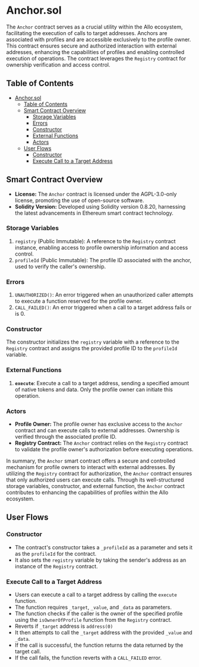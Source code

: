 # Anchor.sol

The `Anchor` contract serves as a crucial utility within the Allo ecosystem, facilitating the execution of calls to target addresses. Anchors are associated with profiles and are accessible exclusively to the profile owner. This contract ensures secure and authorized interaction with external addresses, enhancing the capabilities of profiles and enabling controlled execution of operations. The contract leverages the `Registry` contract for ownership verification and access control.

## Table of Contents

- [Anchor.sol](#anchorsol)
  - [Table of Contents](#table-of-contents)
  - [Smart Contract Overview](#smart-contract-overview)
    - [Storage Variables](#storage-variables)
    - [Errors](#errors)
    - [Constructor](#constructor)
    - [External Functions](#external-functions)
    - [Actors](#actors)
  - [User Flows](#user-flows)
    - [Constructor](#constructor-1)
    - [Execute Call to a Target Address](#execute-call-to-a-target-address)

## Smart Contract Overview

- **License:** The `Anchor` contract is licensed under the AGPL-3.0-only license, promoting the use of open-source software.
- **Solidity Version:** Developed using Solidity version 0.8.20, harnessing the latest advancements in Ethereum smart contract technology.

### Storage Variables

1. `registry` (Public Immutable): A reference to the `Registry` contract instance, enabling access to profile ownership information and access control.
2. `profileId` (Public Immutable): The profile ID associated with the anchor, used to verify the caller's ownership.

### Errors

1. `UNAUTHORIZED()`: An error triggered when an unauthorized caller attempts to execute a function reserved for the profile owner.
2. `CALL_FAILED()`: An error triggered when a call to a target address fails or is 0.

### Constructor

The constructor initializes the `registry` variable with a reference to the `Registry` contract and assigns the provided profile ID to the `profileId` variable.

### External Functions

1. **`execute`**: Execute a call to a target address, sending a specified amount of native tokens and data. Only the profile owner can initiate this operation.

### Actors

- **Profile Owner:** The profile owner has exclusive access to the `Anchor` contract and can execute calls to external addresses. Ownership is verified through the associated profile ID.
- **Registry Contract:** The `Anchor` contract relies on the `Registry` contract to validate the profile owner's authorization before executing operations.

In summary, the `Anchor` smart contract offers a secure and controlled mechanism for profile owners to interact with external addresses. By utilizing the `Registry` contract for authorization, the `Anchor` contract ensures that only authorized users can execute calls. Through its well-structured storage variables, constructor, and external function, the `Anchor` contract contributes to enhancing the capabilities of profiles within the Allo ecosystem.

## User Flows

### Constructor

- The contract's constructor takes a `_profileId` as a parameter and sets it as the `profileId` for the contract.
- It also sets the `registry` variable by taking the sender's address as an instance of the `Registry` contract.

### Execute Call to a Target Address

- Users can execute a call to a target address by calling the `execute` function.
- The function requires `_target`, `_value`, and `_data` as parameters.
- The function checks if the caller is the owner of the specified profile using the `isOwnerOfProfile` function from the `Registry` contract.
- Reverts if `_target` address is `address(0)`
- It then attempts to call the `_target` address with the provided `_value` and `_data`.
- If the call is successful, the function returns the data returned by the target call.
- If the call fails, the function reverts with a `CALL_FAILED` error.
